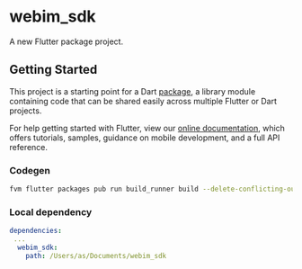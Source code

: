 # webim_sdk

A new Flutter package project.

## Getting Started

This project is a starting point for a Dart
[package](https://flutter.dev/developing-packages/),
a library module containing code that can be shared easily across
multiple Flutter or Dart projects.

For help getting started with Flutter, view our
[online documentation](https://flutter.dev/docs), which offers tutorials,
samples, guidance on mobile development, and a full API reference.

### Codegen

```sh
fvm flutter packages pub run build_runner build --delete-conflicting-outputs
```

### Local dependency

```yaml
dependencies:
 ...
  webim_sdk:
    path: /Users/as/Documents/webim_sdk
```
